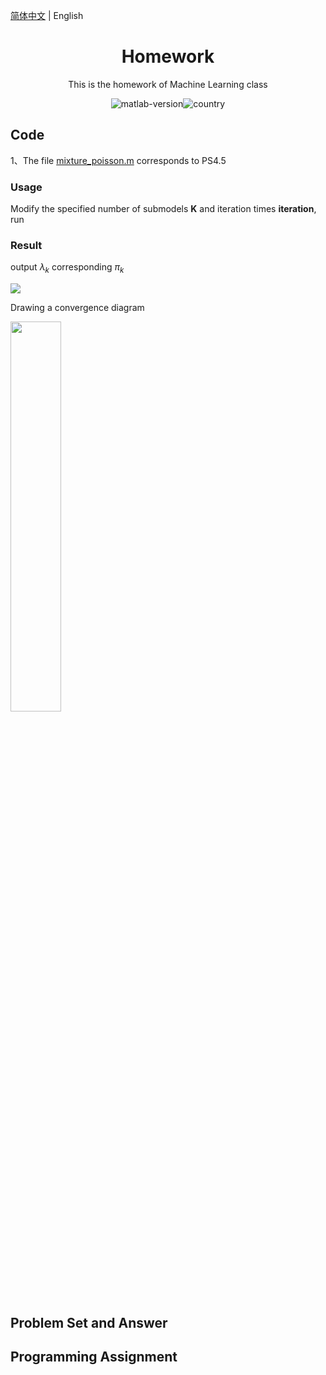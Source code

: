  [简体中文](./README.zh-CN.md) | English

<h1 align="center">Homework</h1>
<div align="center">



This is the homework of Machine Learning class

![matlab-version](https://img.shields.io/badge/matlab-2019b-blue)![country](https://img.shields.io/badge/country-China-red)

</div>

## Code

1、The file <u>mixture_poisson.m</u> corresponds to PS4.5

### Usage

Modify the specified number of submodels **K** and iteration times **iteration**, run

### Result

output $\lambda_k$ corresponding $\pi_k$

![](https://img-blog.csdnimg.cn/20191012155910125.png)

Drawing a convergence diagram

<img src="https://img-blog.csdnimg.cn/20191012155806189.jpg" width="40%">

## Problem Set and  Answer



## Programming Assignment

 

